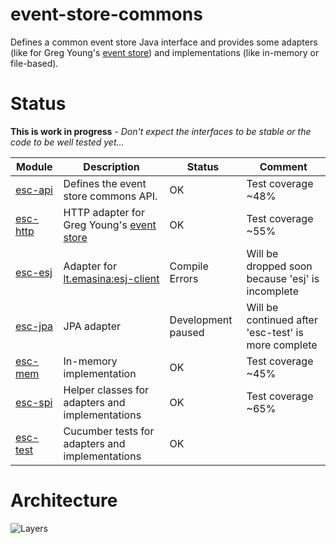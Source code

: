 # event-store-commons
Defines a common event store Java interface and provides some adapters (like for Greg Young's [event store](https://www.geteventstore.com/)) and implementations (like in-memory or file-based).

# Status
**This is work in progress** - *Don't expect the interfaces to be stable or the code to be well tested yet...*

| Module | Description | Status | Comment |
|--------|-------------|--------|---------|
| [esc-api](api) | Defines the event store commons API. | OK | Test coverage ~48% |
| [esc-http](eshttp) | HTTP adapter for Greg Young's [event store](https://www.geteventstore.com/)| OK | Test coverage ~55% |
| [esc-esj](esj) | Adapter for [lt.emasina:esj-client](https://github.com/valdasraps/esj) | Compile Errors  | Will be dropped soon because 'esj' is incomplete |
| [esc-jpa](jpa) | JPA adapter | Development paused | Will be continued after 'esc-test' is more complete |
| [esc-mem](mem) | In-memory implementation | OK | Test coverage ~45% |
| [esc-spi](spi) | Helper classes for adapters and implementations | OK | Test coverage ~65% |
| [esc-test](test) | Cucumber tests for adapters and implementations | OK |  |

# Architecture
![Layers](https://raw.github.com/fuinorg/event-store-commons/master/doc/event-store-commons.png)
                                      